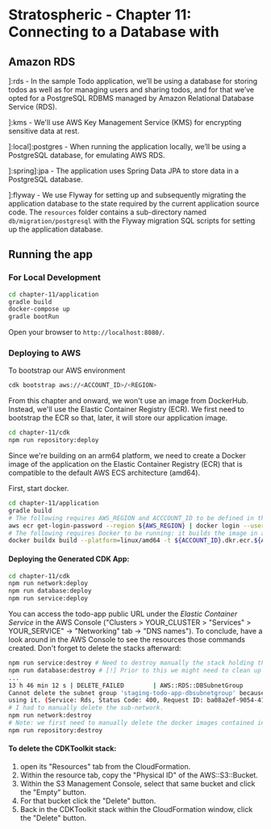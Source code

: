 # Stratospheric - Chapter 11: Connecting to a Database with

## Amazon RDS

]:rds - In the sample Todo application, we’ll be using a database for storing todos as well as for managing users and sharing todos, and for that we’ve opted for a PostgreSQL RDBMS managed by Amazon Relational Database Service (RDS).

]:kms - We'll use AWS Key Management Service (KMS) for encrypting sensitive data at rest.

]:local]:postgres  - When running the application locally, we’ll be using a PostgreSQL database, for emulating AWS RDS.

]:spring]:jpa - The application uses Spring Data JPA to store data in a PostgreSQL database.

]:flyway - We use Flyway for setting up and subsequently migrating the application database to the state required by the current application source code. The `resources` folder contains a sub-directory named `db/migration/postgresql` with the Flyway migration SQL scripts for setting up the application database.

## Running the app

### For Local Development

```bash
cd chapter-11/application
gradle build
docker-compose up
gradle bootRun
```

Open your browser to `http://localhost:8080/`.

### Deploying to AWS

To bootstrap our AWS environment

```bash
cdk bootstrap aws://<ACCOUNT_ID>/<REGION>
```

From this chapter and onward, we won't use an image from DockerHub. Instead, we'll use the Elastic Container Registry (ECR). We first need to bootstrap the ECR so that, later, it will store our application image.

```bash
cd chapter-11/cdk
npm run repository:deploy
```

Since we're building on an arm64 platform, we need to create a Docker image of the application on the Elastic Container Registry (ECR) that is compatible to the default AWS ECS architecture (amd64).

First, start docker.

```bash
cd chapter-11/application
gradle build
# The following requires AWS_REGION and ACCCOUNT_ID to be defined in the shell session.
aws ecr get-login-password --region ${AWS_REGION} | docker login --username AWS --password-stdin ${ACCOUNT_ID}.dkr.ecr.${AWS_REGION}.amazonaws.com
# The following requires Docker to be running: it builds the image in amd64 and push it to the ECR
docker buildx build --platform=linux/amd64 -t ${ACCOUNT_ID}.dkr.ecr.${AWS_REGION}.amazonaws.com/todo-app:1 --push .
```

#### Deploying the Generated CDK App:

```bash
cd chapter-11/cdk
npm run network:deploy
npm run database:deploy
npm run service:deploy
```

You can access the todo-app public URL under the *Elastic Container Service* in the AWS Console ("Clusters > YOUR_CLUSTER > "Services" > YOUR_SERVICE" -> "Networking" tab -> "DNS names").
To conclude, have a look around in the AWS Console to see the resources those commands created.
Don't forget to delete the stacks afterward:

```bash
npm run service:destroy # Need to destroy manually the stack holding the service parameters via the AWS console.
npm run database:destroy # [!] Prior to this we might need to clean up a DB schema from the DB. 
...
13 h 46 min 12 s | DELETE_FAILED        | AWS::RDS::DBSubnetGroup                     | DatabaseStack/Database/dbSubnetGroup
Cannot delete the subnet group 'staging-todo-app-dbsubnetgroup' because at least one database instance: staging-todo-app-database is still
using it. (Service: Rds, Status Code: 400, Request ID: ba08a2ef-9054-41e2-9dbe-cc8d54725d0a)
# I had to manually delete the sub-network.
npm run network:destroy
# Note: we first need to manually delete the docker images contained in the ECR before deleting it.
npm run repository:destroy
```

#### To delete the CDKToolkit stack:

1. open its "Resources" tab from the CloudFormation.
2. Within the resource tab, copy the "Physical ID" of the AWS::S3::Bucket.
3. Within the S3 Management Console, select that same bucket and click the "Empty" button.
4. For that bucket click the "Delete" button.
5. Back in the CDKToolkit stack within the CloudFormation window, click the "Delete" button.
